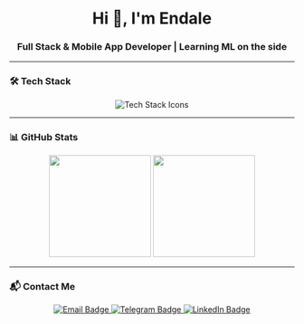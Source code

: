 <!-- Profile Header -->
<h1 align="center">Hi 👋, I'm Endale</h1>
<h3 align="center">Full Stack & Mobile App Developer | Learning ML on the side </h3>




---

### 🛠️ Tech Stack
<p align="center">
  <img src="https://skillicons.dev/icons?i=go,python,dart,nodejs,vue,react,nuxtjs,flutter,tensorflow,git,docker" alt="Tech Stack Icons" />
</p>


---



### 📊 GitHub Stats
<p align="center">
  <img src="https://github-readme-stats.vercel.app/api?username=Endale2&show_icons=true&theme=radical" height="180px" />
  <img src="https://github-readme-stats.vercel.app/api/top-langs/?username=Endale2&layout=compact&theme=radical" height="180px" />
</p>

---


### 📬 Contact Me
<p align="center">
  <a href="mailto:endale406@gmail.com">
    <img src="https://img.shields.io/badge/Email-D14836?style=flat-square&logo=gmail&logoColor=white" alt="Email Badge"/>
  </a>
  <a href="https://t.me/codejkr">
    <img src="https://img.shields.io/badge/Telegram-2CA5E0?style=flat-square&logo=telegram&logoColor=white" alt="Telegram Badge"/>
  </a>
  <a href="https://www.linkedin.com/in/endale25">
    <img src="https://img.shields.io/badge/LinkedIn-0A66C2?style=flat-square&logo=linkedin&logoColor=white" alt="LinkedIn Badge"/>
  </a>
</p>


